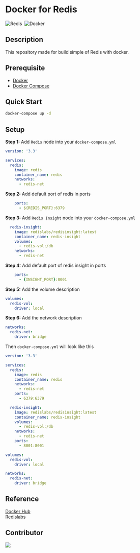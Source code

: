 # Docker for Redis
<img alt="Redis" src="https://img.shields.io/badge/Redis-DC382D?&style=flat&logo=redis&logoColor=FFFFFF">&nbsp;
<img alt="Docker" src="https://img.shields.io/badge/Docker-2496ED?&style=flat&logo=docker&logoColor=ffffff">&nbsp;

## Description
This repository made for build simple of Redis with docker.

## Prerequisite
* [Docker](https://docs.docker.com/engine/install/ubuntu/)
* [Docker Compose](https://docs.docker.com/compose/install/)

## Quick Start
```bash
docker-compose up -d
```

## Setup
**Step 1:** Add `Redis` node into your `docker-compose.yml`
```yaml
version: '3.3'

services:
  redis:
    image: redis
    container_name: redis
    networks:
      - redis-net
```
**Step 2:** Add default port of redis in ports
```yaml
    ports:
      - ${REDIS_PORT}:6379
```
**Step 3:** Add `Redis Insight` node into your `docker-compose.yml`
```yaml
  redis-insight:
    image: redislabs/redisinsight:latest
    container_name: redis-insight
    volumes:
      - redis-vol:/db
    networks:
      - redis-net
```
**Step 4:** Add default port of redis insight in ports
```yaml
    ports:
      - {INSIGHT_PORT}:8001
```
**Step 5:** Add the volume description
```yaml
volumes:
  redis-vol:
    driver: local
```
**Step 6:** Add the network description
```yaml
networks:
  redis-net:
    driver: bridge
```

Then `docker-compose.yml` will look like this
```yaml
version: '3.3'

services:
  redis:
    image: redis
    container_name: redis
    networks:
      - redis-net
    ports:
      - 6379:6379

  redis-insight:
    image: redislabs/redisinsight:latest
    container_name: redis-insight
    volumes:
      - redis-vol:/db
    networks:
      - redis-net
    ports:
      - 8001:8001

volumes:
  redis-vol:
    driver: local

networks:
  redis-net:
    driver: bridge
```

## Reference
[Docker Hub](https://hub.docker.com/_/redis)<br>
[Redislabs](https://docs.redislabs.com/latest/ri/installing/install-docker/)

## Contributor
<a href="https://github.com/Harin3Bone"><img src="https://img.shields.io/badge/Harin3Bone-181717?style=flat&logo=github&logoColor=ffffff"></a>
